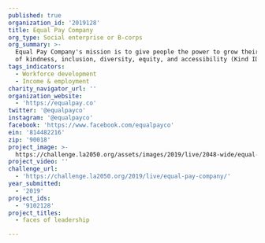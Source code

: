 ```yaml
---
published: true
organization_id: '2019128'
title: Equal Pay Company
org_type: Social enterprise or B-corps
org_summary: >-
  Equal Pay Company's mission is to give people the power to grow their practice
  of kindness, inclusion, diversity, equity, and accessibility (Kind IDEA).
tags_indicators:
  - Workforce development
  - Income & employment
charity_navigator_url: ''
organization_website:
  - 'https://equalpay.co'
twitter: '@equalpayco'
instagram: '@equalpayco'
facebook: 'https://www.facebook.com/equalpayco'
ein: '814482216'
zip: '90018'
project_image: >-
  https://challenge.la2050.org/assets/images/2019/live/2048-wide/equal-pay-company.jpg
project_video: ''
challenge_url:
  - 'https://challenge.la2050.org/2019/live/equal-pay-company/'
year_submitted:
  - '2019'
project_ids:
  - '9102128'
project_titles:
  - faces of leadership

---
```

